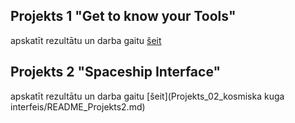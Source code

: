 
## Projekts 1 "Get to know your Tools"
apskatīt rezultātu un darba gaitu [šeit](Projekts_01_Iepazisanas/README_Projekts1.md)

## Projekts 2 "Spaceship Interface"
apskatīt rezultātu un darba gaitu [šeit](Projekts_02_kosmiska kuga interfeis/README_Projekts2.md)
